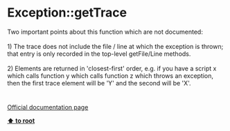 # Exception::getTrace




<div class="phpcode"><span class="html">
Two important points about this function which are not documented:<br><br>1) The trace does not include the file / line at which the exception is thrown; that entry is only recorded in the top-level getFile/Line methods.<br><br>2) Elements are returned in &apos;closest-first&apos; order, e.g. if you have a script x which calls function y which calls function z which throws an exception, then the first trace element will be &apos;Y&apos; and the second will be &apos;X&apos;.</span>
</div>
  

#

[Official documentation page](https://www.php.net/manual/en/exception.gettrace.php)

**[⬆ to root](/)**